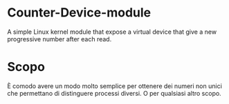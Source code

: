 # Counter-Device-module
A simple Linux kernel module that expose a virtual device that give a new progressive number after each read. 

# Scopo
È comodo avere un modo molto semplice per ottenere dei numeri non unici che permettano di distinguere processi diversi.
O per qualsiasi altro scopo.

